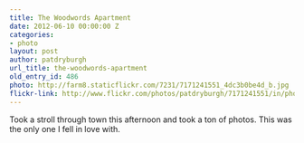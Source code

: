 ```yaml
---
title: The Woodwords Apartment
date: 2012-06-10 00:00:00 Z
categories:
- photo
layout: post
author: patdryburgh
url_title: the-woodwords-apartment
old_entry_id: 486
photo: http://farm8.staticflickr.com/7231/7171241551_4dc3b0be4d_b.jpg
flickr-link: http://www.flickr.com/photos/patdryburgh/7171241551/in/photostream
---
```


Took a stroll through town this afternoon and took a ton of photos. This was the only one I fell in love with.